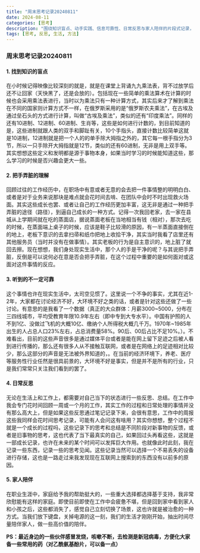 ```yaml
---
title: "周末思考记录20240811"
date: 2024-08-11
categories: [思考]
description: "围绕知识盲点、动手实践、信息可靠性、日常反思与家人陪伴的片段式记录，沉淀可复用的生活与工作方法。"
tags: [思考, 反思, 生活, 方法]
---
```

### 周末思考记录20240811
#### 1. 找到知识的盲点
在小时候记得映像比较深刻的就是，就是在课堂上背诵九九乘法表，背不过放学后还不让回家（天快黑了，还是会放的）。包括现在一些简单的乘法算术在计算的时候也会采用乘法表进行，当时以为乘法只有一种计算方式，其实后来才了解到乘法在不同的国家则计算方式不一样，在俄罗斯采用的是“俄罗斯农夫乘法”，在古埃及通过垒石头的方式进行计算，叫做“古埃及乘法”，类似的还有“印度乘法”。同样的还有10进制、12进制、60进制、生肖等，这些是如何进行计数的，到目前知道的是，这些进制就跟人类的双手和脚趾有关，10个手指头，直接计数比较简单这就是10进制，12进制就是把一个人的的单手除大拇指之外的，其它每一根手指分为3节，所以一只手除开大拇指就是12节，类似的还有60进制，无非是用上双手等。其实想想这些定义和发明都是源于事物本身，如果当时学习的时候能知道这些，那么学习的时候是否兴趣会更大一些。

#### 2. 把手弄脏的理解
回顾过往的工作经历中，在职场中有意或者无意的会去把一件事情整的明明白白、或者是对于业务来说那块是难点就会花时间去啃、在团队中会时不时出现救火场面。其实这些成长也罢、或者让自己的工作经历更加丰富，这无非是通过一种把手弄脏的途径（路径），到逼自己成长的一种方式。记得一次我回老家，去一家在县城从上学期间就在吃的蒸面店，据说蒸面老板在当地相当有钱（相对），那次去吃的时候，在蒸面端上桌子的时候，应该是鞋子比较滑的原因，有一半蒸面直接倒在的地上，老板下意识的去拿扫帚和纸巾把地上收拾干净，其实当时我看了店里还有其他服务员（当时并没有在做事情）。其实老板的行为是自主意识的，地上脏了就回去擦。现在想想，我们身处现实生活中，那个人的手是干净的呢？与其说把手弄脏，反倒是可以说何必在意是否会把手弄脏，在这个过程中重要的是如何面对或这面对这件事情的反应。

#### 3. 听到的不一定可靠
这个事情也许在现实生活中，太司空见惯了。这里说一个不争的事实，尤其在近1-2年，大家都在讨论经济不好，大环境不好之类的话，或者是针对这些还做了一些讨论。有意思的是我看了一个数据（真正的大众群体：月薪3000~5000，分布在三四线城市，平均受教育年限10.9年左右（即中专到大专水平）。中国有护照的人不到1亿、没做过飞机的大概10亿、缴纳个人所得税大概几千万。1970年~1985年出生的人占总人口23%左右，占总消费量58%。90后、00后占比不足10%。）。不难看出，目前的这些声音很多是通过媒体平台或者是能在网上留下足迹之后被人看到进行传播的，那么还有很多人从不接触互联网，或者是在网络上的足迹相对比较少，那么这部分的声音是无法被外界知道的，。在当前的经济环境下，养老、医疗等服务性行业任然是很具前景的，大环境不好是事实，但是并不是所有的行业，只是我们常常只关注我们看到的罢了。

#### 4. 日常反思
无论在生活上和工作上，都需要对自己当下的状态进行一些反思、总结。在工作中我会专门花时间回顾一周或一个月的工作，其实工作的过程和日常处理的事情并没有那么高大上，但是如果这些反思通过笔记记录下来，会很有意思，工作中的周报这些我同样会花时间思考记录，可能有人会问这有啥用？其实你想想，整个过程不就是一个成长的过程吗，这些记录下的思考和总结是不同阶段对新事物的反馈，或者是旧事物的思考，这也代表了当下最真实的自己，如果回过头再看这些，这就是一部成长记录，也许在未来的某个时间可以发挥巨大作用。也就像此时此刻，我在记录一些东西，记录一些的思考见闻。这些记录当然可以选择一个不易丢失的设备进行存储，这也是一路走过来我发现现在互联网上搜索到的东西没有以前多的原因。

#### 5. 家人陪伴
在职业生涯中，家庭给予我的帮助挺大的，一些重大选择都选择基于支持，我非常欣慰能有这样的家庭。即使目前即使在工作中会疲惫不堪，但是回到家中看到家人和小孩之后，这些都消失了，感觉自己立刻切换了场景，这也许就是被治愈的一种方式。当我们放下键盘，关掉电源的这一刻，我们的生活才刚刚开始，抽出时间尽量陪伴家人，做一些高价值的陪伴。

**PS：最近身边的一些伙伴感冒发烧，咳嗽不断，去检测是新冠病毒，方便化大家备一些常用的药（对乙酰氨基酚片，可以备一点）**